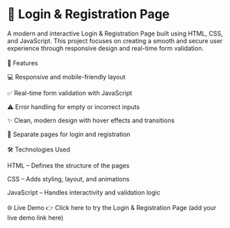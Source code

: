 # 🔐 Login & Registration Page

A modern and interactive Login & Registration Page built using HTML, CSS, and JavaScript.
This project focuses on creating a smooth and secure user experience through responsive design and real-time form validation.
<br>
<br>
🚀 Features

💻 Responsive and mobile-friendly layout

✅ Real-time form validation with JavaScript

⚠️ Error handling for empty or incorrect inputs

✨ Clean, modern design with hover effects and transitions

🔄 Separate pages for login and registration
<br>
<br>
🛠 Technologies Used

HTML – Defines the structure of the pages

CSS – Adds styling, layout, and animations

JavaScript – Handles interactivity and validation logic
<br>
<br>
🌐 Live Demo
👉 Click here to try the Login & Registration Page
 (add your live demo link here)
